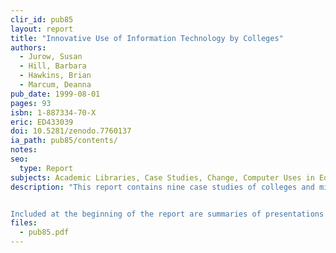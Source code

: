 ```yaml
---
clir_id: pub85
layout: report
title: "Innovative Use of Information Technology by Colleges"
authors:
  - Jurow, Susan
  - Hill, Barbara
  - Hawkins, Brian
  - Marcum, Deanna
pub_date: 1999-08-01
pages: 93
isbn: 1-887334-70-X
eric: ED433039
doi: 10.5281/zenodo.7760137
ia_path: pub85/contents/
notes:
seo:
  type: Report
subjects: Academic Libraries, Case Studies, Change, Computer Uses in Education, Conferences, Educational Change, Educational Development, Educational Technology, Higher Education, Information Technology, Innovation, Instructional Innovation, Library Development, Program Development, Technology Integration
description: "This report contains nine case studies of colleges and mid-sized universities whose libraries have used new information technologies to improve education on their campuses. Funded by a grant from the W. K. Kellogg Foundation, members of CLIR staff and one of its advisory groups, the College Libraries Committee, studied the experience of college libraries that use new information technology to enhance library services and provide information resources to students and faculty in innovative ways. The nine colleges and mid-sized universities that participated in the study are: the California Institute of Technology; Carnegie Mellon University; Indiana University/Purdue University at Indianapolis; Lafayette College; Point Park College; Southern Utah University; Stevens Institute of Technology; West Virginia Wesleyan College; and Wellesley College.


Included at the beginning of the report are summaries of presentations made at a follow-up conference to discuss the studies and ideas for making change in higher education."
files:
  - pub85.pdf
---
```

